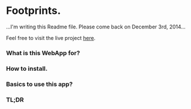 # Footprints.

...I'm writing this Readme file. Please come back on December 3rd, 2014...

Feel free to visit the live project [here](http://h6c5.com/footprints).

### What is this WebApp for?

### How to install.  

### Basics to use this app?

### TL;DR
